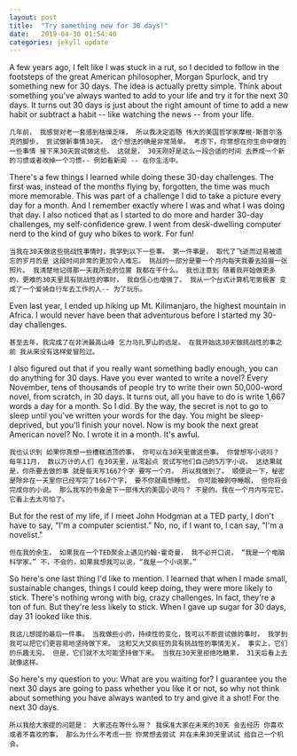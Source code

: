 ```yaml
---
layout: post
title:  "Try something new for 30 days!"
date:   2019-04-30 01:54:40
categories: jekyll update
---
```

A few years ago, I felt like I was stuck in a rut, so I decided to follow in the footsteps of the great American philosopher, Morgan Spurlock, and try something new for 30 days. The idea is actually pretty simple. Think about something you've always wanted to add to your life and try it for the next 30 days. It turns out 30 days is just about the right amount of time to add a new habit or subtract a habit -- like watching the news -- from your life. 

    几年前， 我感觉对老一套感到枯燥乏味， 所以我决定追随 伟大的美国哲学家摩根·斯普尔洛克的脚步， 尝试做新事情30天。 这个想法的确是非常简单。 考虑下，你常想在你生命中做的一些事情 接下来30天尝试做这些。 这就是， 30天刚好是这么一段合适的时间 去养成一个新的习惯或者改掉一个习惯-- 例如看新闻 -- 在你生活中。 

There's a few things I learned while doing these 30-day challenges. The first was, instead of the months flying by, forgotten, the time was much more memorable. This was part of a challenge I did to take a picture every day for a month. And I remember exactly where I was and what I was doing that day. I also noticed that as I started to do more and harder 30-day challenges, my self-confidence grew. I went from desk-dwelling computer nerd to the kind of guy who bikes to work. For fun! 

    当我在30天做这些挑战性事情时，我学到以下一些事。 第一件事是， 取代了飞逝而过易被遗忘的岁月的是 这段时间非常的更加令人难忘。 挑战的一部分是要一个月内每天我要去拍摄一张照片。 我清楚地记得那一天我所处的位置 我都在干什么。 我也注意到 随着我开始做更多的，更难的30天里具有挑战性的事时， 我自信心也增强了。 我从一个台式计算机宅男极客 变成了一个爱骑自行车去工作的人-- 为了玩乐。  

Even last year, I ended up hiking up Mt. Kilimanjaro, the highest mountain in Africa. I would never have been that adventurous before I started my 30-day challenges. 

    甚至去年，我完成了在非洲最高山峰 乞力马扎罗山的远足。 在我开始这30天做挑战性的事之前 我从来没有这样爱冒险过。

I also figured out that if you really want something badly enough, you can do anything for 30 days. Have you ever wanted to write a novel? Every November, tens of thousands of people try to write their own 50,000-word novel, from scratch, in 30 days. It turns out, all you have to do is write 1,667 words a day for a month. So I did. By the way, the secret is not to go to sleep until you've written your words for the day. You might be sleep-deprived, but you'll finish your novel. Now is my book the next great American novel? No. I wrote it in a month. It's awful. 

    我也认识到 如果你真想一些槽糕透顶的事， 你可以在30天里做这些事。 你曾想写小说吗？ 每年11月， 数以万计的人们 在30天里，从零起点 尝试写他们自己的5万字小说。 这结果就是，你所要去做的事 就是每天写1667个字 要写一个月。 所以我做到了。 顺便说一下，秘密是除非在一天里你已经写完了1667个字， 要不你就甭想睡觉。 你可能被剥夺睡眠， 但你将会完成你的小说。 那么我写的书会是下一部伟大的美国小说吗？ 不是的。我在一个月内写完它。 它看上去太可怕了。   

But for the rest of my life, if I meet John Hodgman at a TED party, I don't have to say, "I'm a computer scientist." No, no, if I want to, I can say, "I'm a novelist." 

    但在我的余生， 如果我在一个TED聚会上遇见约翰·霍奇曼， 我不必开口说， “我是一个电脑科学家。” 不，不会的，如果我想我可以说，“我是一个小说家。” 

So here's one last thing I'd like to mention. I learned that when I made small, sustainable changes, things I could keep doing, they were more likely to stick. There's nothing wrong with big, crazy challenges. In fact, they're a ton of fun. But they're less likely to stick. When I gave up sugar for 30 days, day 31 looked like this. 

    我这儿想提的最后一件事。 当我做些小的，持续性的变化，我可以不断尝试做的事时， 我学到我可以把它们更容易地坚持做下来。 这和又大又疯狂的具有挑战性的事情无关。 事实上，它们的乐趣无穷。 但是，它们就不太可能坚持做下来。 当我在30天里拒绝吃糖果， 31天后看上去就像这样。 

So here's my question to you: What are you waiting for? I guarantee you the next 30 days are going to pass whether you like it or not, so why not think about something you have always wanted to try and give it a shot! For the next 30 days. 

    所以我给大家提的问题是： 大家还在等什么呀？ 我保准大家在未来的30天 会去经历 你喜欢或者不喜欢的事， 那么为什么不考虑一些 你常想去尝试 并在未来30天里试试 给自己一个机会。 